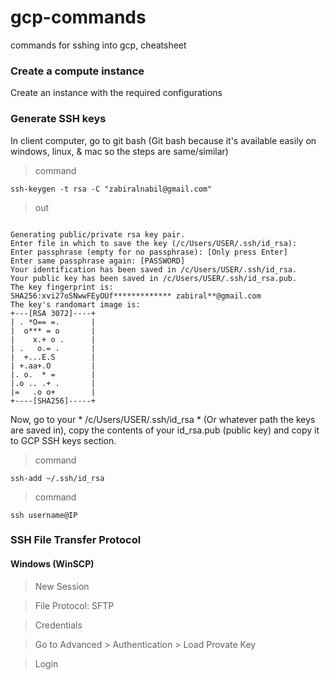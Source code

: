 # gcp-commands
commands for sshing into gcp, cheatsheet

### Create a compute instance

Create an instance with the required configurations

### Generate SSH keys

In client computer, go to git bash (Git bash because it's available easily on windows, linux, & mac so the steps are same/similar)

> command

`ssh-keygen -t rsa -C "zabiralnabil@gmail.com"`

> out

```

Generating public/private rsa key pair.
Enter file in which to save the key (/c/Users/USER/.ssh/id_rsa):
Enter passphrase (empty for no passphrase): [Only press Enter]
Enter same passphrase again: [PASSWORD]
Your identification has been saved in /c/Users/USER/.ssh/id_rsa.
Your public key has been saved in /c/Users/USER/.ssh/id_rsa.pub.
The key fingerprint is:
SHA256:xvi27oSNwwFEyOUf************* zabiral**@gmail.com
The key's randomart image is:
+---[RSA 3072]----+
| . *O== =.       |
|  o*** = o       |
|    x.+ o .      |
| .   o.= .       |
|  +...E.S        |
| +.aa+.O         |
|. o.  * =        |
|.o .. .+ .       |
|=   .o o+        |
+----[SHA256]-----+

```

Now, go to your * /c/Users/USER/.ssh/id_rsa * (Or whatever path the keys are saved in), copy the contents of your id_rsa.pub (public key) and copy it to GCP SSH keys section.

> command

`ssh-add ~/.ssh/id_rsa`

> command

`ssh username@IP`


### SSH File Transfer Protocol

#### Windows (WinSCP)

> New Session

> File Protocol: SFTP

> Credentials

> Go to Advanced > Authentication > Load Provate Key

> Login